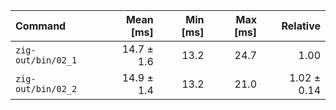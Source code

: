 | Command | Mean [ms] | Min [ms] | Max [ms] | Relative |
|:---|---:|---:|---:|---:|
| `zig-out/bin/02_1` | 14.7 ± 1.6 | 13.2 | 24.7 | 1.00 |
| `zig-out/bin/02_2` | 14.9 ± 1.4 | 13.2 | 21.0 | 1.02 ± 0.14 |
